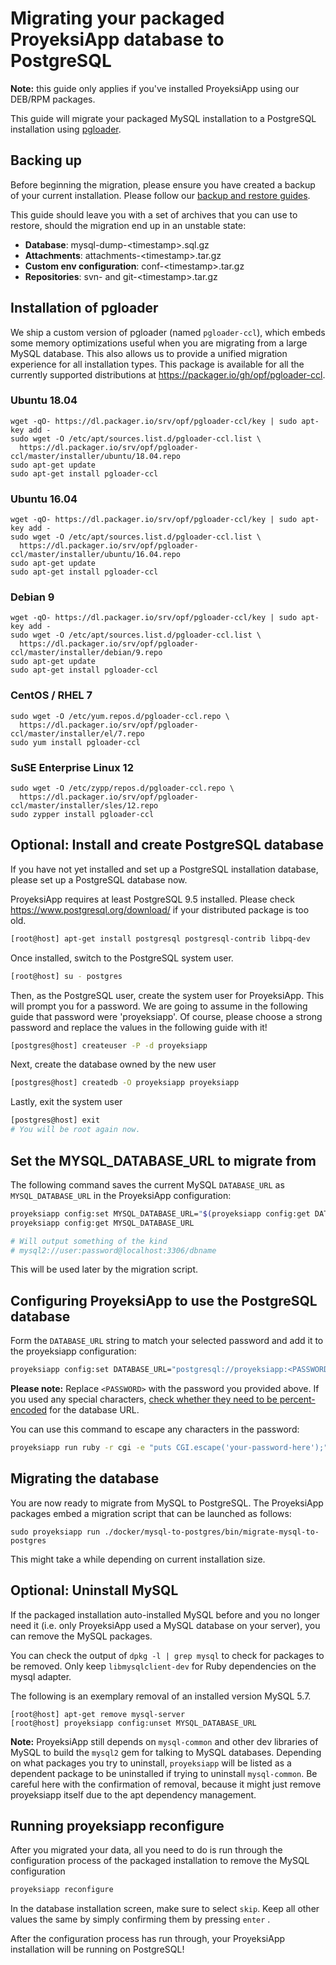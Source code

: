 # Migrating your packaged ProyeksiApp database to PostgreSQL

**Note:** this guide only applies if you've installed ProyeksiApp using our DEB/RPM packages.

This guide will migrate your packaged MySQL installation to a PostgreSQL installation using [pgloader](https://github.com/dimitri/pgloader). 

## Backing up

Before beginning the migration, please ensure you have created a backup of your current installation. Please follow our [backup and restore guides](../../operation).

This guide should leave you with a set of archives that you can use to restore, should the migration end up in an unstable state:

- **Database**: mysql-dump-&lt;timestamp&gt;.sql.gz
- **Attachments**: attachments-&lt;timestamp&gt;.tar.gz
- **Custom env configuration**: conf-&lt;timestamp&gt;.tar.gz
- **Repositories**: svn- and git-&lt;timestamp&gt;.tar.gz


## Installation of pgloader

We ship a custom version of pgloader (named `pgloader-ccl`), which embeds some memory optimizations useful when you are migrating from a large MySQL database. This also allows us to provide a unified migration experience for all installation types. This package is available for all the currently supported distributions at https://packager.io/gh/opf/pgloader-ccl.

### Ubuntu 18.04

```
wget -qO- https://dl.packager.io/srv/opf/pgloader-ccl/key | sudo apt-key add -
sudo wget -O /etc/apt/sources.list.d/pgloader-ccl.list \
  https://dl.packager.io/srv/opf/pgloader-ccl/master/installer/ubuntu/18.04.repo
sudo apt-get update
sudo apt-get install pgloader-ccl
```

### Ubuntu 16.04

```
wget -qO- https://dl.packager.io/srv/opf/pgloader-ccl/key | sudo apt-key add -
sudo wget -O /etc/apt/sources.list.d/pgloader-ccl.list \
  https://dl.packager.io/srv/opf/pgloader-ccl/master/installer/ubuntu/16.04.repo
sudo apt-get update
sudo apt-get install pgloader-ccl
```

### Debian 9

```
wget -qO- https://dl.packager.io/srv/opf/pgloader-ccl/key | sudo apt-key add -
sudo wget -O /etc/apt/sources.list.d/pgloader-ccl.list \
  https://dl.packager.io/srv/opf/pgloader-ccl/master/installer/debian/9.repo
sudo apt-get update
sudo apt-get install pgloader-ccl
```

### CentOS / RHEL 7

```
sudo wget -O /etc/yum.repos.d/pgloader-ccl.repo \
  https://dl.packager.io/srv/opf/pgloader-ccl/master/installer/el/7.repo
sudo yum install pgloader-ccl
```

### SuSE Enterprise Linux 12

```
sudo wget -O /etc/zypp/repos.d/pgloader-ccl.repo \
  https://dl.packager.io/srv/opf/pgloader-ccl/master/installer/sles/12.repo
sudo zypper install pgloader-ccl
```

## Optional: Install and create PostgreSQL database

If you have not yet installed and set up a PostgreSQL installation database, please set up a PostgreSQL database now. 

ProyeksiApp requires at least PostgreSQL 9.5 installed. Please check <https://www.postgresql.org/download/> if your distributed package is too old.

```bash
[root@host] apt-get install postgresql postgresql-contrib libpq-dev
```

Once installed, switch to the PostgreSQL system user.

```bash
[root@host] su - postgres
```

Then, as the PostgreSQL user, create the system user for ProyeksiApp. This will prompt you for a password. We are going to assume in the following guide that password were 'proyeksiapp'. Of course, please choose a strong password and replace the values in the following guide with it!

```bash
[postgres@host] createuser -P -d proyeksiapp
```

Next, create the database owned by the new user

```bash
[postgres@host] createdb -O proyeksiapp proyeksiapp
```

Lastly, exit the system user

```bash
[postgres@host] exit
# You will be root again now.
```

## Set the MYSQL_DATABASE_URL to migrate from

The following command saves the current MySQL `DATABASE_URL` as `MYSQL_DATABASE_URL` in the ProyeksiApp configuration:

```bash
proyeksiapp config:set MYSQL_DATABASE_URL="$(proyeksiapp config:get DATABASE_URL)"
proyeksiapp config:get MYSQL_DATABASE_URL

# Will output something of the kind
# mysql2://user:password@localhost:3306/dbname
```

This will be used later by the migration script.

## Configuring ProyeksiApp to use the PostgreSQL database

Form the `DATABASE_URL` string to match your selected password and add it to the proyeksiapp configuration:

```bash
proyeksiapp config:set DATABASE_URL="postgresql://proyeksiapp:<PASSWORD>@localhost/proyeksiapp"
```


**Please note:**  Replace  `<PASSWORD>`  with the password you provided above. If you used any special characters, [check whether they need to be percent-encoded](https://developer.mozilla.org/en-US/docs/Glossary/percent-encoding) for the database URL.

You can use this command to escape any characters in the password:

```bash
proyeksiapp run ruby -r cgi -e "puts CGI.escape('your-password-here');"
```


## Migrating the database

You are now ready to migrate from MySQL to PostgreSQL. The ProyeksiApp packages embed a migration script that can be launched as follows:

```
sudo proyeksiapp run ./docker/mysql-to-postgres/bin/migrate-mysql-to-postgres
```

This might take a while depending on current installation size.

## Optional: Uninstall MySQL

If the packaged installation auto-installed MySQL before and you no longer need it (i.e. only ProyeksiApp used a MySQL database on your server), you can remove the MySQL packages. 

You can check the output of `dpkg -l | grep mysql` to check for packages to be removed. Only keep `libmysqlclient-dev`  for Ruby dependencies on the mysql adapter.

The following is an exemplary removal of an installed version MySQL 5.7. 

```
[root@host] apt-get remove mysql-server
[root@host] proyeksiapp config:unset MYSQL_DATABASE_URL
```

**Note:** ProyeksiApp still depends on `mysql-common` and other dev libraries of MySQL to build the `mysql2` gem for talking to MySQL databases. Depending on what packages you try to uninstall, `proyeksiapp` will be listed as a dependent package to be uninstalled if trying to uninstall `mysql-common`. Be careful here with the confirmation of removal, because it might just remove proyeksiapp itself due to the apt dependency management.


## Running proyeksiapp reconfigure

After you migrated your data, all you need to do is run through the configuration process of the packaged installation to remove the MySQL configuration

```bash
proyeksiapp reconfigure
```


In the database installation screen, make sure to select `skip`.
Keep all other values the same by simply confirming them by pressing `enter` .


After the configuration process has run through, your ProyeksiApp installation will be running on PostgreSQL!
